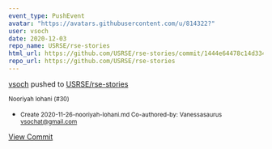 ```yaml
---
event_type: PushEvent
avatar: "https://avatars.githubusercontent.com/u/814322?"
user: vsoch
date: 2020-12-03
repo_name: USRSE/rse-stories
html_url: https://github.com/USRSE/rse-stories/commit/1444e64478c14d3348fe8e580b5bb53680f13fdb
repo_url: https://github.com/USRSE/rse-stories
---
```


<a href='https://github.com/vsoch' target='_blank'>vsoch</a> pushed to <a href='https://github.com/USRSE/rse-stories' target='_blank'>USRSE/rse-stories</a>

<small>Nooriyah lohani (#30)

* Create 2020-11-26-nooriyah-lohani.md
Co-authored-by: Vanessasaurus <vsochat@gmail.com></small>

<a href='https://github.com/USRSE/rse-stories/commit/1444e64478c14d3348fe8e580b5bb53680f13fdb' target='_blank'>View Commit</a>